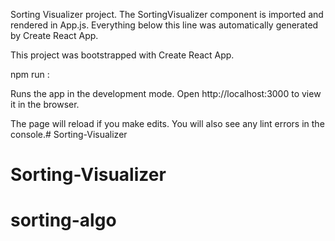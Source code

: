 Sorting Visualizer project.
The SortingVisualizer component is imported and rendered in App.js.
Everything below this line was automatically generated by Create React App.

This project was bootstrapped with Create React App.

npm run :

Runs the app in the development mode.
Open http://localhost:3000 to view it in the browser.

The page will reload if you make edits.
You will also see any lint errors in the console.# Sorting-Visualizer
# Sorting-Visualizer
# sorting-algo
